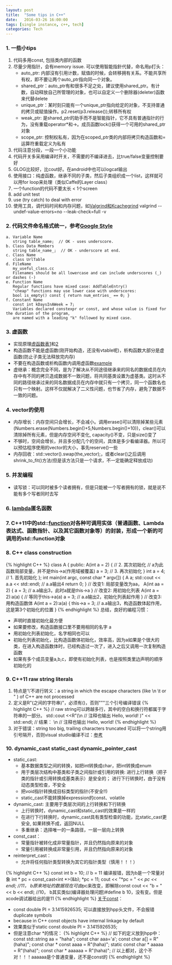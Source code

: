 ```yaml
---
layout: post
title:  "Some tips in C++"
date:   2016-03-26 16:00:00
tags: [single instance, c++, tech]
categories: Tech
---
```


### 1. 一些小tips
1. 代码多用const, 包括类内部的函数
2. 尽量少用指针，会有memory issue. 可以使用智能指針代替，命名用p打头：
   * auto_ptr: 内部沒有引用计数，赋值的时候，会转移拥有关系。不能共享所有权，即不要让两个auto_ptr指向同一个对象。
   * shared_ptr：auto_ptr有和很多不足之处，建议使用shared_ptr。有计数，自动释放自己所管理的对象，也可以自定义一个删除器(deleter)函数来代替delete
   * unique_ptr：某时刻只能有一个unique_ptr指向给定的对象，不支持普通的拷贝或赋值操作。p2.reset(p3.release());转移所有权
   * weak_ptr: 是shared_ptr的助手而不是智能指针，它不具有普通指针的行为，没有重载operator*和->。成员函数lock()获得一个可用的shared_ptr对象
   * scope_ptr: 控制权私有，因为在scoped_ptr类的内部将拷贝构造函数和=运算符重载定义为私有
3. 代码注意分段，一段一个小功能
4. 代码开关多采用编译时开关，不需要的不编译进去，比true/false变量控制要好
6. GLOG比较好，比cout好。在android中也可以logcat输出
7. 使用接口：纯虚函数，继承不同的子类，然后子类组织成一个list，这样就可以用for loop来处理（类似Caffe的Layer class）
8. 一个function的代码不要太长 < 1个screen
9. add unit test
10. use (try catch) to deal with error
11. 使用工具，调代码时间和内存问题，如[Valgrind和Kcachegrind](http://wykvictor.github.io/2016/02/04/Profile-C++-Apps-Using-Kcachegrind.html)
    valgrind --undef-value-errors=no --leak-check=full -v

### 2. 代码文件命名格式统一，参考[Google Style](https://google.github.io/styleguide/cppguide.html#Naming)

```    
a. Variable Name 
   string table_name;  // OK - uses underscore.
b. Class Data Members
   string table_name_;  // OK - underscore at end.
c. Class Name
   class UrlTable
d. FileName
   my_useful_class.cc
   Filenames should be all lowercase and can include underscores (_) or dashes (-)
e. Function Name 
   Regular functions have mixed case: AddTableEntry()
   "cheap" functions may use lower case with underscores:
   bool is_empty() const { return num_entries_ == 0; }
f. Constant Name 
   const int kDaysInAWeek = 7;
   Variables declared constexpr or const, and whose value is fixed for the duration of the program,
   are named with a leading "k" followed by mixed case.
```

### 3. 虚函数
   * 实现原理[虚函数表1](http://www.cnblogs.com/malecrab/p/5572730.html)和[2](https://blog.twofei.com/496/)
   * 构造函数不能是虚函数(刚开始构造，还没有vtable呢)，析构函数大部分是虚函数(防止子类无法释放完内存)
   * 不要在构造函数或析构函数内调用虚函数[example](http://www.cnblogs.com/vincently/p/4754206.html)
   * 虚继承：概念完全不同，是为了解决从不同途径继承来的同名的数据成员在内存中有不同的拷贝造成数据不一致问题，将共同基类设置为虚基类。这时从不同的路径继承过来的同名数据成员在内存中就只有一个拷贝，同一个函数名也只有一个映射。这样不仅就解决了二义性问题，也节省了内存，避免了数据不一致的问题。

### 4. vector的使用
   * 内存增长：内存空间只会增长，不会减小。调用erase()可以清除掉某些元素(Numbers.erase(Numbers.begin()+5,Numbers.begin()+10))，clear()可以清除掉所有元素，但是内存空间不变化, capacity()不变，只是size()变了
   * 不够时，空间会增长，并且多分配几个的空间，具体是多少看编译器。所以可以预估程序使用的vector的大小，事先reserve()一些
   * 内存回收：std::vector<int>().swap(the_vector);，或者clear()之后调用shrink_to_fit()方法(但是该方法只是一个请求，不一定能确定释放成功)

### 5. 并发编程
   * 读写锁：可以同时被多个读者拥有，但是只能被一个写者拥有的锁，就是说不能有多个写者同时去写

### 6. [lambda](http://blog.csdn.net/booirror/article/details/26973611)匿名函数

### 7. C++11中的std::[function](http://www.jellythink.com/archives/771)对各种可调用实体（普通函数、Lambda表达式、函数指针、以及其它函数对象等）的封装，形成一个新的可调用的std::function对象

### 8. C++ class construction
{% highlight C++ %}
class A {
public:
    A(int a = 2) {  // 2. 其次初始化
        // a为此函数局部变量，并不是this->a(作用域被覆盖)
        a = 3;  // 3. 再次初始化
    }
    int a = 4;  // 1. 首先初始化
};
int main(int argc, const char * argv[]) {
    A a;
    std::cout << a.a << std::endl;  // a.a输出4
    return 0;
}
// 改变1: 局部变量改为aa，
A(int aa = 2) {
    a = 3;  // a.a输出3，此时a就是this->a
}
// 改变2: 用初始化列表
A(int a = 2):a(a) {  // 等同于this->a(a)
    a = 3;  // a.a输出2，初始化列表起作用
}
// 改变3: 用构造函数体
A(int a = 2):a(a) {
    this->a = 3;  // a.a输出3，构造函数体起作用，这是第3个初始化的位置
}
{% endhighlight %}
总结，良好的编程习惯：
* 声明时直接初始化最方便
* 如果要修改，构造函数接口里不要用相同的名字 a
* 用初始化列表初始化，名字相同也可以
* 初始化列表初始化，比构造函数体初始化，效率高，因为a如果是个很大的类，在进入构造函数体时，已经构造过一次了，进入之后又调用一次复制构造函数
* 如果有多个成员变量a,b,c，即使有初始化列表，也是按照类里边声明的顺序初始化的

### 9. C++11 raw string literals
1. 特点是‘\’不进行转义：a string in which the escape characters (like \n \t or \" ) of C++ are not processed
2. 定义是R"(之间的字符串)"，必须有()，否则"""三个引号编译错误
{% highlight C++ %}
// raw string可以跨越多行，其中的空白和换行符都属于字符串的一部分。
std::cout <<R"(\n  // 注释也输出
    Hello,
    world!
    )" << std::endl;
// 结果：
\n  // 注释也输出
    Hello,
    world!
{% endhighlight %}
3. 对于错误：string too big, trailing characters truncated
可以将一个string用引号隔开，否则visual studio编译不过：[参考](https://docs.microsoft.com/en-us/cpp/error-messages/compiler-errors-1/compiler-error-c2026?view=vs-2019)

### 10. dynamic_cast static_cast dynamic_pointer_cast
* static_cast: 
  * 基本数据类型之间的转换，如把int转换成char，把int转换成enum
  * 用于类层次结构中基类和子类之间指针或引用的转换: 进行上行转换（把子类的指针或引用转换成基类表示）是安全的； 进行下行转换时，由于没有动态类型检查，不安全
  * 把void指针转换成目标类型的指针(不安全!!)
  * static_cast不能转换掉expression的const、volatile
* dynamic_cast: 主要用于类层次间的上行转换和下行转换
  * 上行转换时，dynamic_cast和static_cast的效果是一样的
  * 在进行下行转换时，dynamic_cast具有类型检查的功能，比static_cast更安全, 如果转换不成，返回NULL
  * 多重继承：选择唯一的一条路径，一层一层向上转换
* const_cast：
  * 常量指针被转化成非常量指针，并且仍然指向原来的对象
  * 常量引用被转换成非常量引用，并且仍然指向原来的对象
* reinterpret_cast：
  * 允许将任何指针类型转换为其它的指针类型（慎用！！！）

{% highlight C++ %}
const int b = 10;
// b = 11 编译报错，因为b是一个常量对象
int * pc = const_cast<int *>(&b);
*pc = 11;
cout << "*pc = " << *pc << endl; //11， b原来地址的数据现在可由*pc来改变，即解除const
cout << "b = " << b << endl;  //10， b其实类似(编译器处理问题)#define b 10，没有变。但是xcode调试器给出的是11
{% endhighlight %} 
[关于const](https://stackoverflow.com/questions/2328671/constant-variables-not-working-in-header)：
* const double PI = 3.1415926535; 可以直接放到hpp头文件，不会报错duplicate symbols
* because in C++ const objects have internal linkage by default
* 效果类似于static const double PI = 3.1415926535; 
* 但是注意char *的情况：
{% highlight C++ %}
// 如下的定义放到hpp中：
const std::string aa = "haha";
const char aaa='a';
const char a[] = R"(haha)";
const char * const aaaa = R"(haha)";
static const char * aaaaa = R"(haha)";
const char * aaaaaa = R"(haha)";  // 以上都对，这个不对！！！aaaaaa是个普通变量，还不是const的
{% endhighlight %}
